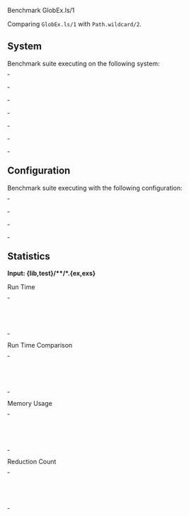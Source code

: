 Benchmark GlobEx.ls/1

Comparing `GlobEx.ls/1` with `Path.wildcard/2`.


## System

Benchmark suite executing on the following system:

<table style="width: 1%">
  <tr>
    <th style="width: 1%; white-space: nowrap">Operating System</th>
    <td>macOS</td>
  </tr><tr>
    <th style="white-space: nowrap">CPU Information</th>
    <td style="white-space: nowrap">Apple M1</td>
  </tr><tr>
    <th style="white-space: nowrap">Number of Available Cores</th>
    <td style="white-space: nowrap">8</td>
  </tr><tr>
    <th style="white-space: nowrap">Available Memory</th>
    <td style="white-space: nowrap">16 GB</td>
  </tr><tr>
    <th style="white-space: nowrap">Elixir Version</th>
    <td style="white-space: nowrap">1.17.2</td>
  </tr><tr>
    <th style="white-space: nowrap">Erlang Version</th>
    <td style="white-space: nowrap">27.0.1</td>
  </tr>
</table>

## Configuration

Benchmark suite executing with the following configuration:

<table style="width: 1%">
  <tr>
    <th style="width: 1%">:time</th>
    <td style="white-space: nowrap">10 s</td>
  </tr><tr>
    <th>:parallel</th>
    <td style="white-space: nowrap">1</td>
  </tr><tr>
    <th>:warmup</th>
    <td style="white-space: nowrap">2 s</td>
  </tr>
</table>

## Statistics



__Input: {lib,test}/**/*.{ex,exs}__

Run Time

<table style="width: 1%">
  <tr>
    <th>Name</th>
    <th style="text-align: right">IPS</th>
    <th style="text-align: right">Average</th>
    <th style="text-align: right">Devitation</th>
    <th style="text-align: right">Median</th>
    <th style="text-align: right">99th&nbsp;%</th>
  </tr>

  <tr>
    <td style="white-space: nowrap">GlobEx.ls/1</td>
    <td style="white-space: nowrap; text-align: right">77.91</td>
    <td style="white-space: nowrap; text-align: right">12.83 ms</td>
    <td style="white-space: nowrap; text-align: right">&plusmn;17.88%</td>
    <td style="white-space: nowrap; text-align: right">12.38 ms</td>
    <td style="white-space: nowrap; text-align: right">23.96 ms</td>
  </tr>

  <tr>
    <td style="white-space: nowrap">Path.wildcard/2</td>
    <td style="white-space: nowrap; text-align: right">70.83</td>
    <td style="white-space: nowrap; text-align: right">14.12 ms</td>
    <td style="white-space: nowrap; text-align: right">&plusmn;13.27%</td>
    <td style="white-space: nowrap; text-align: right">13.74 ms</td>
    <td style="white-space: nowrap; text-align: right">22.19 ms</td>
  </tr>

</table>


Run Time Comparison

<table style="width: 1%">
  <tr>
    <th>Name</th>
    <th style="text-align: right">IPS</th>
    <th style="text-align: right">Slower</th>
  <tr>
    <td style="white-space: nowrap">GlobEx.ls/1</td>
    <td style="white-space: nowrap;text-align: right">77.91</td>
    <td>&nbsp;</td>
  </tr>

  <tr>
    <td style="white-space: nowrap">Path.wildcard/2</td>
    <td style="white-space: nowrap; text-align: right">70.83</td>
    <td style="white-space: nowrap; text-align: right">1.1x</td>
  </tr>

</table>



Memory Usage

<table style="width: 1%">
  <tr>
    <th>Name</th>
    <th style="text-align: right">Average</th>
    <th style="text-align: right">Factor</th>
  </tr>
  <tr>
    <td style="white-space: nowrap">GlobEx.ls/1</td>
    <td style="white-space: nowrap">4.23 MB</td>
    <td>&nbsp;</td>
  </tr>
    <tr>
    <td style="white-space: nowrap">Path.wildcard/2</td>
    <td style="white-space: nowrap">5.18 MB</td>
    <td>1.23x</td>
  </tr>
</table>



Reduction Count

<table style="width: 1%">
  <tr>
    <th>Name</th>
    <th style="text-align: right">Average</th>
    <th style="text-align: right">Factor</th>
  </tr>
  <tr>
    <td style="white-space: nowrap">GlobEx.ls/1</td>
    <td style="white-space: nowrap">379.84 K</td>
    <td>&nbsp;</td>
  </tr>
    <tr>
    <td style="white-space: nowrap">Path.wildcard/2</td>
    <td style="white-space: nowrap">615.33 K</td>
    <td>1.62x</td>
  </tr>
</table>